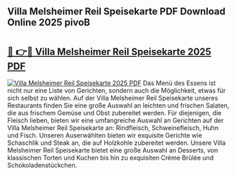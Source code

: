 ## Villa Melsheimer Reil Speisekarte PDF Download Online 2025 pivoB

# <h2><a href="http://gc9m63.nevu.top/?p=Villa+Melsheimer+Reil+Speisekarte">🔗 👉🔴 Villa Melsheimer Reil Speisekarte 2025 PDF</a></h2>

[![Villa Melsheimer Reil Speisekarte 2025 PDF](https://i.imgur.com/dBaPXMq.png)](http://gc9m63.nevu.top/?p=Villa+Melsheimer+Reil+Speisekarte)
Das Menü des Essens ist nicht nur eine Liste von Gerichten, sondern auch die Möglichkeit, etwas für sich selbst zu wählen. Auf der Villa Melsheimer Reil Speisekarte unseres Restaurants finden Sie eine große Auswahl an leichten und frischen Salaten, die aus frischem Gemüse und Obst zubereitet werden. Für diejenigen, die Fleisch lieben, bieten wir eine umfangreiche Auswahl an Gerichten auf der Villa Melsheimer Reil Speisekarte an: Rindfleisch, Schweinefleisch, Huhn und Fisch. Unseren Auserwählten bieten wir exquisite Gerichte wie Schaschlik und Steak an, die auf Holzkohle zubereitet werden. Unsere Villa Melsheimer Reil Speisekarte bietet eine große Auswahl an Desserts, von klassischen Torten und Kuchen bis hin zu exquisiten Crème Brûlée und Schokoladenstückchen.
